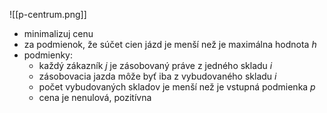 ![[p-centrum.png]]
- minimalizuj cenu
- za podmienok, že súčet cien jázd je menší než je maximálna hodnota $h$
- podmienky:
	- každý zákazník $j$ je zásobovaný práve z jedného skladu $i$
	- zásobovacia jazda môže byť iba z vybudovaného skladu $i$
	- počet vybudovaných skladov je menší než je vstupná podmienka $p$
	- cena je nenulová, pozitívna
